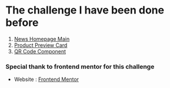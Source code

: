 # The challenge I have been done before

1. [News Homepage Main](./news-homepage-main)
2. [Product Preview Card](./product-preview-card-component-main)
3. [QR Code Component](./qr-code-component-main)

### Special thank to frontend mentor for this challenge

- Website : [Frontend Mentor](https://www.frontendmentor.io/)
